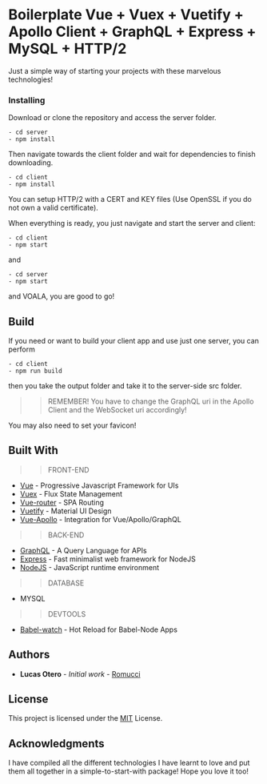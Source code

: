 # Boilerplate Vue + Vuex + Vuetify + Apollo Client + GraphQL + Express + MySQL + HTTP/2

Just a simple way of starting your projects with these marvelous technologies!

### Installing
Download or clone the repository and access the server folder.

```
- cd server
- npm install 
```

Then navigate towards the client folder and wait for dependencies to finish downloading.

```
- cd client
- npm install
```

You can setup HTTP/2 with a CERT and KEY files (Use OpenSSL if you do not own a valid certificate).

When everything is ready, you just navigate and start the server and client:

```
- cd client
- npm start
```

and 

```
- cd server
- npm start
```

and VOALA, you are good to go!

## Build

If you need or want to build your client app and use just one server, you can perform

```
- cd client
- npm run build
```

then you take the output folder and take it to the server-side src folder.

>>REMEMBER!
You have to change the GraphQL uri in the Apollo Client and the WebSocket uri accordingly!

You may also need to set your favicon!

## Built With
>> FRONT-END

* [Vue](https://github.com/vuejs/vue) - Progressive Javascript Framework for UIs
* [Vuex](https://github.com/vuejs/vuex) - Flux State Management
* [Vue-router](https://github.com/vuejs/vue-router) - SPA Routing
* [Vuetify](https://github.com/vuetifyjs/vuetify) - Material UI Design
* [Vue-Apollo](https://github.com/Akryum/vue-apollo) - Integration for Vue/Apollo/GraphQL

>> BACK-END
* [GraphQL](http://graphql.org/) - A Query Language for APIs
* [Express](http://expressjs.com/) - Fast minimalist web framework for NodeJS
* [NodeJS](https://github.com/nodejs/node) - JavaScript runtime environment

>> DATABASE
* MYSQL

>> DEVTOOLS 
* [Babel-watch](https://github.com/kmagiera/babel-watch) - Hot Reload for Babel-Node Apps

## Authors

* **Lucas Otero** - *Initial work* - [Romucci](https://github.com/romucci)

## License

This project is licensed under the [MIT](https://opensource.org/licenses/MIT) License. 

## Acknowledgments

I have compiled all the different technologies I have learnt to love and put them all together in a simple-to-start-with package!
Hope you love it too!
